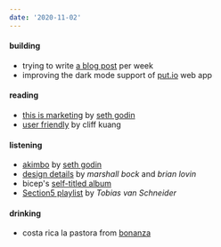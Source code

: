 ```yaml
---
date: '2020-11-02'
---
```


#### building

- trying to write [a blog post](/articles) per week
- improving the dark mode support of [put.io](https://put.io) web app

#### reading

- [this is marketing](https://www.penguinrandomhouse.com/books/600458/this-is-marketing-by-seth-godin/) by [seth godin](/tags/seth-godin)
- [user friendly](https://us.macmillan.com/books/9780374279752) by cliff kuang

#### listening

- [akimbo](https://www.akimbo.link) by [seth godin](/tags/seth-godin)
- [design details](https://designdetails.fm) by _marshall bock_ and _brian lovin_
- bicep's [self-titled album](https://open.spotify.com/album/4psDRFbIlUM1KUb1omccXo?si=I1V9iF0oRD2RlAK6rhrmtA)
- [Section5 playlist](https://open.spotify.com/album/4psDRFbIlUM1KUb1omccXo?si=I1V9iF0oRD2RlAK6rhrmtA) by _Tobias van Schneider_

#### drinking

- costa rica la pastora from [bonanza](https://www.instagram.com/bonanzacoffee/)
